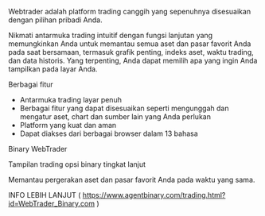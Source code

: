 Webtrader adalah platform trading canggih yang sepenuhnya disesuaikan dengan pilihan pribadi Anda.

Nikmati antarmuka trading intuitif dengan fungsi lanjutan yang memungkinkan Anda untuk memantau semua aset dan pasar favorit Anda pada saat bersamaan, termasuk grafik penting, indeks aset, waktu trading, dan data historis. Yang terpenting, Anda dapat memilih apa yang ingin Anda tampilkan pada layar Anda.

Berbagai fitur

* Antarmuka trading layar penuh
* Berbagai fitur yang dapat disesuaikan seperti mengunggah dan mengatur aset, chart dan sumber lain yang Anda perlukan
* Platform yang kuat dan aman
* Dapat diakses dari berbagai browser dalam 13 bahasa


Binary WebTrader

Tampilan trading opsi binary tingkat lanjut

Memantau pergerakan aset dan pasar favorit Anda pada waktu yang sama.

INFO LEBIH LANJUT ( https://www.agentbinary.com/trading.html?id=WebTrader_Binary.com )
